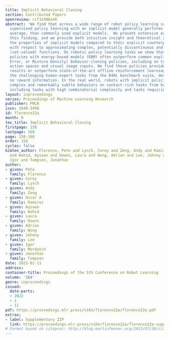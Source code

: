 ```yaml
---
title: Implicit Behavioral Cloning
section: Contributed Papers
openreview: rif3a5NAxU6
abstract: 'We find that across a wide range of robot policy learning scenarios, treating
  supervised policy learning with an implicit model generally performs better, on
  average, than commonly used explicit models.  We present extensive experiments on
  this finding, and we provide both intuitive insight and theoretical arguments distinguishing
  the properties of implicit models compared to their explicit counterparts, particularly
  with respect to approximating complex, potentially discontinuous and multi-valued
  (set-valued) functions. On robotic policy learning tasks we show that implicit behavior-cloning
  policies with energy-based models (EBM) often outperform common explicit (Mean Square
  Error, or Mixture Density) behavior-cloning policies, including on tasks with high-dimensional
  action spaces and visual image inputs. We find these policies provide competitive
  results or outperform state-of-the-art offline reinforcement learning methods on
  the challenging human-expert tasks from the D4RL benchmark suite, despite using
  no reward information. In the real world, robots with implicit policies can learn
  complex and remarkably subtle behaviors on contact-rich tasks from human demonstrations,
  including tasks with high combinatorial complexity and tasks requiring 1mm precision. '
layout: inproceedings
series: Proceedings of Machine Learning Research
publisher: PMLR
issn: 2640-3498
id: florence22a
month: 0
tex_title: Implicit Behavioral Cloning
firstpage: 158
lastpage: 168
page: 158-168
order: 158
cycles: false
bibtex_author: Florence, Pete and Lynch, Corey and Zeng, Andy and Ramirez, Oscar A
  and Wahid, Ayzaan and Downs, Laura and Wong, Adrian and Lee, Johnny and Mordatch,
  Igor and Tompson, Jonathan
author:
- given: Pete
  family: Florence
- given: Corey
  family: Lynch
- given: Andy
  family: Zeng
- given: Oscar A
  family: Ramirez
- given: Ayzaan
  family: Wahid
- given: Laura
  family: Downs
- given: Adrian
  family: Wong
- given: Johnny
  family: Lee
- given: Igor
  family: Mordatch
- given: Jonathan
  family: Tompson
date: 2022-01-11
address:
container-title: Proceedings of the 5th Conference on Robot Learning
volume: '164'
genre: inproceedings
issued:
  date-parts:
  - 2022
  - 1
  - 11
pdf: https://proceedings.mlr.press/v164/florence22a/florence22a.pdf
extras:
- label: Supplementary ZIP
  link: https://proceedings.mlr.press/v164/florence22a/florence22a-supp.zip
# Format based on citeproc: http://blog.martinfenner.org/2013/07/30/citeproc-yaml-for-bibliographies/
---
```


